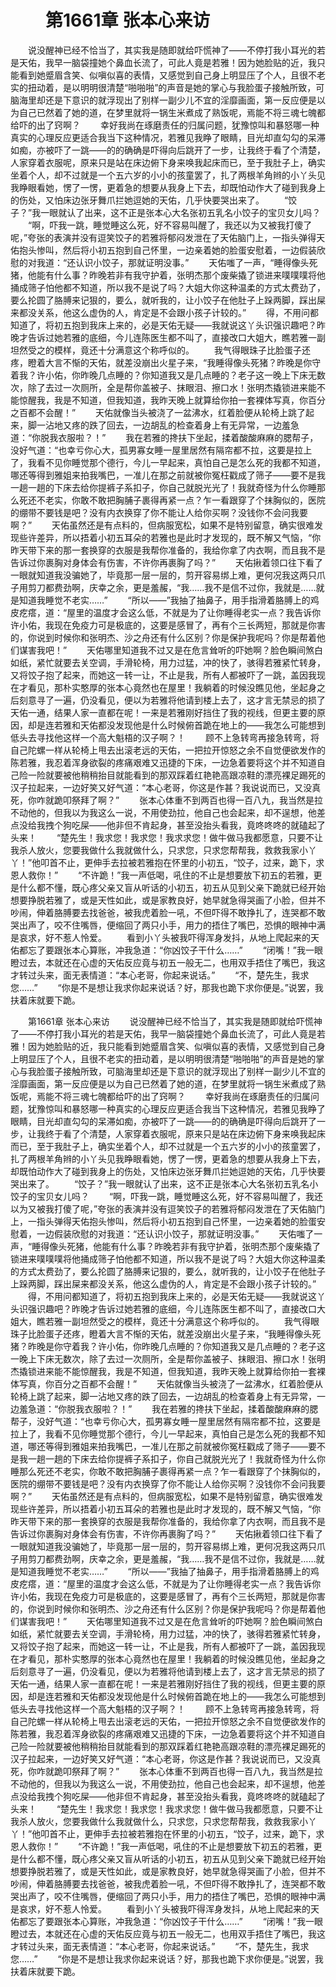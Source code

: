 # 　　第1661章 张本心来访
　　说没醒神已经不恰当了，其实我是随即就给吓慌神了——不停打我小耳光的若是天佑，我早一脑袋撞她个鼻血长流了，可此人竟是若雅！因为她脸贴的近，我只能看到她蹙眉含笑、似嗔似喜的表情，又感觉到自己身上明显压了个人，且很不老实的扭动着，是以明明很清楚“啪啪啪”的声音是她的掌心与我脸蛋子接触所致，可脑海里却还是下意识的就浮现出了别样一副少儿不宜的淫靡画面，第一反应便是以为自己已然着了她的道，在梦里就将一锅生米煮成了熟饭呢，焉能不将三魂七魄都给吓的出了窍啊？
　　幸好我尚在琢磨责任的归属问题，犹豫惊叫和暴怒哪一种真实的心理反应更适合我当下这种情况，若雅见我睁了眼睛，目光却直勾勾的呆滞如痴，亦被吓了一跳——的的确确是吓得向后跳开了一步，让我终于看了个清楚，人家穿着衣服呢，原来只是站在床边俯下身来唤我起床而已，至于我肚子上，确实坐着个人，却不过就是一个五六岁的小小的孩童罢了，扎了两根羊角辫的小丫头见我睁眼看她，愣了一愣，更着急的想要从我身上下去，却既怕动作大了碰到我身上的伤处，又怕床边张牙舞爪拦她逗她的天佑，几乎快要哭出来了。
　　“饺子？”我一眼就认了出来，这不正是张本心大名张初五乳名小饺子的宝贝女儿吗？
　　“啊，吓我一跳，睡觉睡这么死，好不容易叫醒了，我还以为又被我打傻了呢，”夸张的表演并没有逗笑饺子的若雅将郁闷发泄在了天佑脑门上，一指头弹得天佑抱头惨叫，然后将小初五抱到自己怀里，一边亲着她的脸蛋安慰着，一边假装欣慰的对我道：“还认识小饺子，那就证明没事。”
　　天佑嗤了一声，“睡得像头死猪，他能有什么事？昨晚若非有我守护着，张明杰那个废柴撬了锁进来噗噗噗将他捅成筛子怕他都不知道，所以我不是说了吗？大姐大你这种温柔的方式太费劲了，要么抡圆了胳膊来记狠的，要么，就听我的，让小饺子在他肚子上跺两脚，踩出屎来都没关系，他这么虚伪的人，肯定是不会跟小孩子计较的。”
　　得，不用问都知道了，将初五抱到我床上来的，必是天佑无疑——我就说这丫头识强识趣吧？昨晚才告诉过她若雅的底细，今儿连陈医生都不叫了，直接改口大姐大，瞧若雅一副坦然受之的模样，竟还十分满意这个称呼似的。
　　我气得眼珠子比脸蛋子还疼，瞪着大言不惭的天佑，就差没崩出火星子来，“我睡得像头死猪？昨晚是你守着我？许小佑，你昨晚几点睡的？你知道我又是几点睡的？老子这一晚上下床无数次，除了去过一次厕所，全是帮你盖被子、抹眼泪、擦口水！张明杰撬锁进来能不能惊醒我，我是不知道，但我知道，我昨天晚上就算给你拍一套裸体写真，你百分之百都不会醒！”
　　天佑就像当头被浇了一盆沸水，红着脸便从轮椅上跳了起来，脚一沾地又疼的跌了回去，一边胡乱的检查着身上有无异常，一边羞急道：“你脱我衣服啦？！”
　　我在若雅的搀扶下坐起，揉着酸酸麻麻的腮帮子，没好气道：“也幸亏你心大，孤男寡女睡一屋里居然有隔帘都不拉，这要是拉上了，我看不见你睡觉那个德行，今儿一早起来，真怕自己是怎么死的我都不知道，哪还等得到雅姐来拍我嘴巴，一准儿在那之前就被你冤枉戳成了筛子——要不是我一趟一趟的下床去给你提裤子系扣子，你自己就脱光光了！我就奇怪为什么你睡那么死还不老实，你敢不敢把胸脯子裹得再紧一点？乍一看跟穿了个抹胸似的，医院的绷带不要钱是吧？没有内衣换穿了你不能让人给你买啊？没钱你不会问我要啊？”
　　天佑虽然还是有点料的，但病服宽松，如果不是特别留意，确实很难发现些许差异，所以捂着小初五耳朵的若雅也是此时才发现的，既不解又气恼，“你昨天带下来的那一套换穿的衣服是我帮你准备的，我给你拿了内衣啊，而且我不是告诉过你裹胸对身体会有伤害，不许你再裹胸了吗？”
　　天佑揪着领口往下看了一眼就知道我没骗她了，毕竟那一层一层的，剪开容易绑上难，更何况我这两只爪子用剪刀都费劲啊，庆幸之余，更是羞赧，“我……我不是信不过你，我就是……就是知道我睡觉不老实……”
　　“所以——”我抽了抽鼻子，用手指滑着胳膊上的鸡皮疙瘩，道：“屋里的温度才会这么低，不就是为了让你睡得老实一点？我告诉你许小佑，我现在免疫力可是极底的，这要是感冒了，再有个三长两短，那就是你害的，你说到时候你和张明杰、沙之舟还有什么区别？你是保护我呢吗？你是帮着他们谋害我吧！”
　　天佑哪里知道我不过又是在危言耸听的吓她啊？脸色瞬间煞白如纸，紧忙就要去关空调，手滑轮椅，用力过猛，冲的快了，骇得若雅紧忙转身，又将饺子抱了起来，而她这一转一让，不止是我，所有人都被吓了一跳，盖因我现在才看见，那朴实憨厚的张本心竟然也在屋里！我躺着的时候没瞧见他，坐起身之后刻意寻了一遍，仍没看见，便以为若雅将他请到楼上去了，这才言无禁忌的损了天佑一通，结果人家一直都在呢！一来是若雅刚好挡住了我的视线，但更主要的原因，却是连若雅和天佑都没发现他是什么时候俯首跪在地上的——我怎么可能想到低头去寻找他这样一个高大魁梧的汉子啊？！
　　顾不上急转弯再接急转弯，将自己陀螺一样从轮椅上甩去出滚老远的天佑，一把拉开惊怒之余不自觉便欲发作的陈若雅，我忍着浑身欲裂的疼痛艰难又迅捷的下床，一边急着要将这个并不知道自己险一险就要被他稍稍抬目就能看到的那双踩着红艳艳高跟凉鞋的漂亮裸足踢死的汉子拉起来，一边好笑又好气道：“本心老哥，你这是作甚？我说说而已，又没真死，你咋就跪叩祭拜了啊？”
　　张本心体重不到两百也得一百八九，我当然是拉不动他的，但我以为我这么一说，不用使劲拉，他自己也会起来，却不逞想，他差点没给我拽个狗吃屎——他非但不肯起身，甚至没抬头看我，竟咚咚咚的就磕起了头来！
　　“楚先生！我求您！我求您！我求求您！做牛做马我都愿意，只要不让我杀人放火，您要我做什么我就做什么，只求您，只求您帮帮我，救救我家小丫丫！”他叩首不止，更伸手去拉被若雅抱在怀里的小初五，“饺子，过来，跪下，求恩人救你！”
　　“不许跪！”我一声低喝，吼住的不止是想要放下初五的若雅，更是什么都不懂，既心疼父亲又盲从听话的小初五，初五从见到父亲下跪就已经开始想要挣脱若雅了，或是天性如此，或是家教良好，她早就急得哭画了小脸，但并不吵闹，伸着胳膊要去找爸爸，被我虎着脸一吼，不但吓得不敢挣扎了，连哭都不敢哭出声了，咬不住嘴唇，便缩回了两只小手，用力的捂住了嘴巴，恐惧的眼神中满是哀求，好不惹人怜爱。
　　看到小丫头被我吓得浑身发抖，从地上爬起来的天佑都忘了要跟张本心算账，冲我急道：“你凶饺子干什么……”
　　“闭嘴！”我一眼瞪过去，本就还在心虚的天佑反应竟与初五一般无二，也用双手捂住了嘴巴，我这才转过头来，面无表情道：“本心老哥，你起来说话。”
　　“不，楚先生，我求您……”
　　“你是不是想让我求你起来说话？好，那我也跪下求你便是。”说罢，我扶着床就要下跪。

　　第1661章 张本心来访
　　说没醒神已经不恰当了，其实我是随即就给吓慌神了——不停打我小耳光的若是天佑，我早一脑袋撞她个鼻血长流了，可此人竟是若雅！因为她脸贴的近，我只能看到她蹙眉含笑、似嗔似喜的表情，又感觉到自己身上明显压了个人，且很不老实的扭动着，是以明明很清楚“啪啪啪”的声音是她的掌心与我脸蛋子接触所致，可脑海里却还是下意识的就浮现出了别样一副少儿不宜的淫靡画面，第一反应便是以为自己已然着了她的道，在梦里就将一锅生米煮成了熟饭呢，焉能不将三魂七魄都给吓的出了窍啊？
　　幸好我尚在琢磨责任的归属问题，犹豫惊叫和暴怒哪一种真实的心理反应更适合我当下这种情况，若雅见我睁了眼睛，目光却直勾勾的呆滞如痴，亦被吓了一跳——的的确确是吓得向后跳开了一步，让我终于看了个清楚，人家穿着衣服呢，原来只是站在床边俯下身来唤我起床而已，至于我肚子上，确实坐着个人，却不过就是一个五六岁的小小的孩童罢了，扎了两根羊角辫的小丫头见我睁眼看她，愣了一愣，更着急的想要从我身上下去，却既怕动作大了碰到我身上的伤处，又怕床边张牙舞爪拦她逗她的天佑，几乎快要哭出来了。
　　“饺子？”我一眼就认了出来，这不正是张本心大名张初五乳名小饺子的宝贝女儿吗？
　　“啊，吓我一跳，睡觉睡这么死，好不容易叫醒了，我还以为又被我打傻了呢，”夸张的表演并没有逗笑饺子的若雅将郁闷发泄在了天佑脑门上，一指头弹得天佑抱头惨叫，然后将小初五抱到自己怀里，一边亲着她的脸蛋安慰着，一边假装欣慰的对我道：“还认识小饺子，那就证明没事。”
　　天佑嗤了一声，“睡得像头死猪，他能有什么事？昨晚若非有我守护着，张明杰那个废柴撬了锁进来噗噗噗将他捅成筛子怕他都不知道，所以我不是说了吗？大姐大你这种温柔的方式太费劲了，要么抡圆了胳膊来记狠的，要么，就听我的，让小饺子在他肚子上跺两脚，踩出屎来都没关系，他这么虚伪的人，肯定是不会跟小孩子计较的。”
　　得，不用问都知道了，将初五抱到我床上来的，必是天佑无疑——我就说这丫头识强识趣吧？昨晚才告诉过她若雅的底细，今儿连陈医生都不叫了，直接改口大姐大，瞧若雅一副坦然受之的模样，竟还十分满意这个称呼似的。
　　我气得眼珠子比脸蛋子还疼，瞪着大言不惭的天佑，就差没崩出火星子来，“我睡得像头死猪？昨晚是你守着我？许小佑，你昨晚几点睡的？你知道我又是几点睡的？老子这一晚上下床无数次，除了去过一次厕所，全是帮你盖被子、抹眼泪、擦口水！张明杰撬锁进来能不能惊醒我，我是不知道，但我知道，我昨天晚上就算给你拍一套裸体写真，你百分之百都不会醒！”
　　天佑就像当头被浇了一盆沸水，红着脸便从轮椅上跳了起来，脚一沾地又疼的跌了回去，一边胡乱的检查着身上有无异常，一边羞急道：“你脱我衣服啦？！”
　　我在若雅的搀扶下坐起，揉着酸酸麻麻的腮帮子，没好气道：“也幸亏你心大，孤男寡女睡一屋里居然有隔帘都不拉，这要是拉上了，我看不见你睡觉那个德行，今儿一早起来，真怕自己是怎么死的我都不知道，哪还等得到雅姐来拍我嘴巴，一准儿在那之前就被你冤枉戳成了筛子——要不是我一趟一趟的下床去给你提裤子系扣子，你自己就脱光光了！我就奇怪为什么你睡那么死还不老实，你敢不敢把胸脯子裹得再紧一点？乍一看跟穿了个抹胸似的，医院的绷带不要钱是吧？没有内衣换穿了你不能让人给你买啊？没钱你不会问我要啊？”
　　天佑虽然还是有点料的，但病服宽松，如果不是特别留意，确实很难发现些许差异，所以捂着小初五耳朵的若雅也是此时才发现的，既不解又气恼，“你昨天带下来的那一套换穿的衣服是我帮你准备的，我给你拿了内衣啊，而且我不是告诉过你裹胸对身体会有伤害，不许你再裹胸了吗？”
　　天佑揪着领口往下看了一眼就知道我没骗她了，毕竟那一层一层的，剪开容易绑上难，更何况我这两只爪子用剪刀都费劲啊，庆幸之余，更是羞赧，“我……我不是信不过你，我就是……就是知道我睡觉不老实……”
　　“所以——”我抽了抽鼻子，用手指滑着胳膊上的鸡皮疙瘩，道：“屋里的温度才会这么低，不就是为了让你睡得老实一点？我告诉你许小佑，我现在免疫力可是极底的，这要是感冒了，再有个三长两短，那就是你害的，你说到时候你和张明杰、沙之舟还有什么区别？你是保护我呢吗？你是帮着他们谋害我吧！”
　　天佑哪里知道我不过又是在危言耸听的吓她啊？脸色瞬间煞白如纸，紧忙就要去关空调，手滑轮椅，用力过猛，冲的快了，骇得若雅紧忙转身，又将饺子抱了起来，而她这一转一让，不止是我，所有人都被吓了一跳，盖因我现在才看见，那朴实憨厚的张本心竟然也在屋里！我躺着的时候没瞧见他，坐起身之后刻意寻了一遍，仍没看见，便以为若雅将他请到楼上去了，这才言无禁忌的损了天佑一通，结果人家一直都在呢！一来是若雅刚好挡住了我的视线，但更主要的原因，却是连若雅和天佑都没发现他是什么时候俯首跪在地上的——我怎么可能想到低头去寻找他这样一个高大魁梧的汉子啊？！
　　顾不上急转弯再接急转弯，将自己陀螺一样从轮椅上甩去出滚老远的天佑，一把拉开惊怒之余不自觉便欲发作的陈若雅，我忍着浑身欲裂的疼痛艰难又迅捷的下床，一边急着要将这个并不知道自己险一险就要被他稍稍抬目就能看到的那双踩着红艳艳高跟凉鞋的漂亮裸足踢死的汉子拉起来，一边好笑又好气道：“本心老哥，你这是作甚？我说说而已，又没真死，你咋就跪叩祭拜了啊？”
　　张本心体重不到两百也得一百八九，我当然是拉不动他的，但我以为我这么一说，不用使劲拉，他自己也会起来，却不逞想，他差点没给我拽个狗吃屎——他非但不肯起身，甚至没抬头看我，竟咚咚咚的就磕起了头来！
　　“楚先生！我求您！我求您！我求求您！做牛做马我都愿意，只要不让我杀人放火，您要我做什么我就做什么，只求您，只求您帮帮我，救救我家小丫丫！”他叩首不止，更伸手去拉被若雅抱在怀里的小初五，“饺子，过来，跪下，求恩人救你！”
　　“不许跪！”我一声低喝，吼住的不止是想要放下初五的若雅，更是什么都不懂，既心疼父亲又盲从听话的小初五，初五从见到父亲下跪就已经开始想要挣脱若雅了，或是天性如此，或是家教良好，她早就急得哭画了小脸，但并不吵闹，伸着胳膊要去找爸爸，被我虎着脸一吼，不但吓得不敢挣扎了，连哭都不敢哭出声了，咬不住嘴唇，便缩回了两只小手，用力的捂住了嘴巴，恐惧的眼神中满是哀求，好不惹人怜爱。
　　看到小丫头被我吓得浑身发抖，从地上爬起来的天佑都忘了要跟张本心算账，冲我急道：“你凶饺子干什么……”
　　“闭嘴！”我一眼瞪过去，本就还在心虚的天佑反应竟与初五一般无二，也用双手捂住了嘴巴，我这才转过头来，面无表情道：“本心老哥，你起来说话。”
　　“不，楚先生，我求您……”
　　“你是不是想让我求你起来说话？好，那我也跪下求你便是。”说罢，我扶着床就要下跪。
